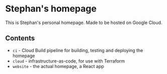 # Stephan's homepage

This is Stephan's personal homepage. Made to be hosted on Google Cloud.

## Contents

* `ci` - Cloud Build pipeline for building, testing and deploying the homepage
* `cloud` - infrastructure-as-code, for use with Terraform
* `website` - the actual homepage, a React app
